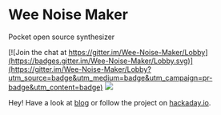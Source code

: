 # Wee Noise Maker

Pocket open source synthesizer

[![Join the chat at https://gitter.im/Wee-Noise-Maker/Lobby](https://badges.gitter.im/Wee-Noise-Maker/Lobby.svg)](https://gitter.im/Wee-Noise-Maker/Lobby?utm_source=badge&utm_medium=badge&utm_campaign=pr-badge&utm_content=badge) [![](https://hackaday-io-badges.herokuapp.com/19326.svg)]({https://hackaday.io/project/19326-wee-noise-maker})

Hey! Have a look at [blog](https://fabien-chouteau.github.io/Wee-Noise-Maker/)
or follow the project on
[hackaday.io](https://hackaday.io/project/19326-wee-noise-maker).
